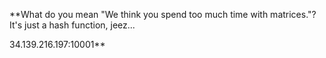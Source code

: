 **What do you mean "We think you spend too much time with matrices."? It's just a hash function, jeez...

34.139.216.197:10001**
